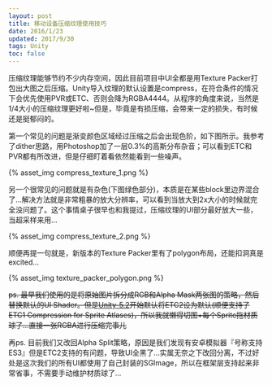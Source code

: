 ```yaml
---
layout: post
title: 移动设备压缩纹理使用技巧
date: 2016/1/23
updated: 2017/9/30
tags: Unity
toc: false
---
```


压缩纹理能够节约不少内存空间，因此目前项目中UI全都是用Texture Packer打包出大图之后压缩。Unity导入纹理的默认设置是compress，在符合条件的情况下会优先使用PVR或ETC、否则会降为RGBA4444。从程序的角度来说，当然是1/4大小的压缩纹理更好啦~但是，毕竟是有损压缩，会带来一定的损失，有时候还是挺郁闷的。

<!--more-->

第一个常见的问题是渐变颜色区域经过压缩之后会出现色阶，如下图所示。我参考了dither思路，用Photoshop加了一层0.3%的高斯分布杂音；可以看到ETC和PVR都有所改进，但是仔细盯着看依然能看到一些噪声。

{% asset_img compress_texture_1.png %}

另一个很常见的问题就是有杂色(下图绿色部分)，本质是在某些block里边界混合了...解决方法就是非常粗暴的放大分辨率，可以看到当放大到2x大小的时候就完全没问题了。这个事情桌子很早也和我提过，压缩纹理的UI部分最好放大一些，当超采样来用...

{% asset_img compress_texture_2.png %}

顺便再提一句就是，新版本的Texture Packer里有了polygon布局，还能扣洞真是excited...

{% asset_img texture_packer_polygon.png %}

~~ps. 最早我们使用的是将原始图片拆分成RGB和Alpha Mask两张图的策略，然后替换默认的UI Shader。但是[Unity-5.2](http://unity3d.com/cn/unity/whats-new/unity-5.2)开始默认将ETC2设为默认(顺便支持了ETC1 Compression for Sprite Atlases)，所以我就懒得切图+每个Sprite拖材质球了...直接一张RGBA进行压缩完事儿~~

再ps. 目前我们又改回Alpha Split策略，原因是我们发现有安卓模拟器『号称支持ES3』但是ETC2支持的有问题，导致UI全黑了...实属无奈之下改回分离，不过好处是这次我们的所有UI都使用了自己封装的SGImage，所以在框架层支持起来非常省事，不需要手动维护材质球了...